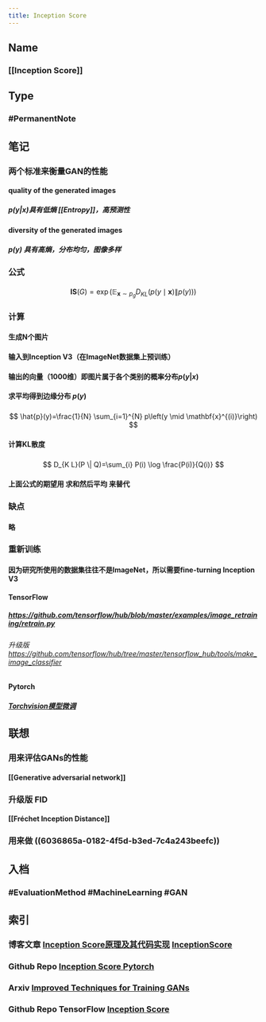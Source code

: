 ```yaml
---
title: Inception Score
---
```


## Name
### [[Inception Score]]
## Type
### #PermanentNote
## 笔记
### 两个标准来衡量GAN的性能
#### quality of the generated images
##### $p(y|x)$具有低熵 [[Entropy]]，高预测性
#### diversity of the generated images
##### $p(y)$ 具有高熵，分布均匀，图像多样
### 公式
####
$$
\mathbf{I S}(G)=\exp \left(\mathbb{E}_{\mathbf{x} \sim p_{g}} D_{K L}(p(y \mid \mathbf{x}) \| p(y))\right)
$$
### 计算
#### 生成N个图片
#### 输入到Inception V3（在ImageNet数据集上预训练）
#### 输出的向量（1000维）即图片属于各个类别的概率分布$p(y|x)$
#### 求平均得到边缘分布 $p(y)$
#####
$$
\hat{p}(y)=\frac{1}{N} \sum_{i=1}^{N} p\left(y \mid \mathbf{x}^{(i)}\right)
$$
#### 计算KL散度
#####
$$
D_{K L}(P \| Q)=\sum_{i} P(i) \log \frac{P(i)}{Q(i)}
$$
#### 上面公式的期望用 求和然后平均 来替代
### 缺点
#### 略
### 重新训练
#### 因为研究所使用的数据集往往不是ImageNet，所以需要fine-turning Inception V3
#### TensorFlow
##### https://github.com/tensorflow/hub/blob/master/examples/image_retraining/retrain.py
###### 升级版 https://github.com/tensorflow/hub/tree/master/tensorflow_hub/tools/make_image_classifier
#### Pytorch
##### [Torchvision模型微调](https://pytorch.apachecn.org/docs/1.0/finetuning_torchvision_models_tutorial.html)
## 联想
### 用来评估GANs的性能
#### [[Generative adversarial network]]
### 升级版 FID
#### [[Fréchet Inception Distance]]
### 用来做 ((6036865a-0182-4f5d-b3ed-7c4a243beefc))
## 入档
### #EvaluationMethod #MachineLearning #GAN
## 索引
### 博客文章 [Inception Score原理及其代码实现](https://zhuanlan.zhihu.com/p/263652288) [InceptionScore](https://fx0809.gitee.io/2020/10/09/InceptionScore/)
### Github Repo [Inception Score Pytorch](https://github.com/sbarratt/inception-score-pytorch)
### Arxiv [Improved Techniques for Training GANs](https://arxiv.org/abs/1606.03498)
### Github Repo TensorFlow [Inception Score](https://github.com/tsc2017/Inception-Score)

